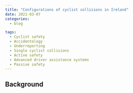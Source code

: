 ```yaml
---
title: "Configurations of cyclist collisions in Ireland"
date: 2021-03-07
categories:
  - blog

tags:
  - Cyclist safety
  - Accidentology
  - Underreporting
  - Single cyclist collisions
  - Active safety
  - Advanced driver assistance systems
  - Passive safety
---
```


## Background


